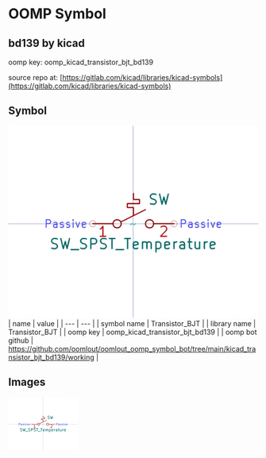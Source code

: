 # OOMP Symbol  
## bd139  by kicad  
  
oomp key: oomp_kicad_transistor_bjt_bd139  
  
source repo at: [https://gitlab.com/kicad/libraries/kicad-symbols](https://gitlab.com/kicad/libraries/kicad-symbols)  
## Symbol  
  
[![working.png](working_600.png)](working.png)  
| name | value | 
| --- | --- | 
| symbol name | Transistor_BJT | 
| library name | Transistor_BJT | 
| oomp key | oomp_kicad_transistor_bjt_bd139 | 
| oomp bot github | https://github.com/oomlout/oomlout_oomp_symbol_bot/tree/main/kicad_transistor_bjt_bd139/working | 
## Images  
  
[![working.png](working_140.png)](working.png)  
